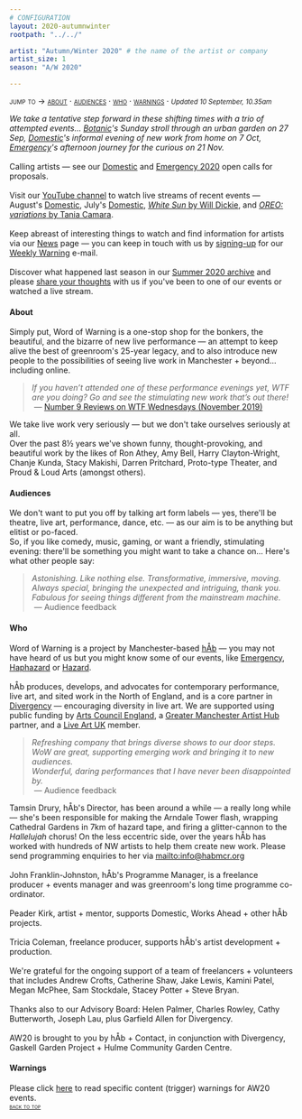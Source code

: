 ```yaml
---
# CONFIGURATION
layout: 2020-autumnwinter
rootpath: "../../"

artist: "Autumn/Winter 2020" # the name of the artist or company
artist_size: 1
season: "A/W 2020"

---
```

<span style='font-variant: small-caps'>jump to → [about](/current/2020-autumnwinter/#about) · [audiences](/current/2020-autumnwinter/#audiences) · [who](/current/2020-autumnwinter/#who) · [warnings](/current/2020-autumnwinter/#warnings)</span> · <small>*Updated 10 September, 10.35am*</small>        
         
*We take a tentative step forward in these shifting times with a trio of attempted events… [Botanic](/current/2020-autumnwinter/botanic)'s Sunday stroll through an urban garden on 27 Sep, [Domestic](/current/2020-domestic)'s informal evening of new work from home on 7 Oct, [Emergency](/current/2020-emergency)'s afternoon journey for the curious on 21 Nov.*<br><br>Calling artists — see our <a href="http://domesticmcr.posthaven.com" target="_blank">Domestic</a> and <a href="http://emergencymcr.posthaven.com" target="_blank">Emergency 2020</a> open calls for proposals.<br><br>Visit our <a href="http://bit.ly/YTwarnmcr" target="_blank">YouTube channel</a> to watch live streams of recent events — August's <a href="http://youtu.be/AOT29ZTtZAA" target="_blank">Domestic</a>, July's <a href="http://youtu.be/IUNv7CARKLU" target="_blank">Domestic</a>, <a href="http://youtu.be/yrZFSzURaS4" target="_blank">*White Sun* by Will Dickie</a>, and <a href="http://youtu.be/3hAigduBYTA" target="_blank">*OREO: variations* by Tania Camara</a>.<br><br>Keep abreast of interesting things to watch and find information for artists via our [News](/news) page — you can keep in touch with us by <a href="{{ site.mailer_signup_url }}" target="_blank">signing-up</a> for our <a href="http://wordofwarning.posthaven.com" target="_blank">Weekly Warning</a> e-mail.<br><br>Discover what happened last season in our [Summer 2020 archive](/archive/2020-summer) and please <a href="http://bit.ly/warnmcrfeedback" target="_blank">share your thoughts</a> with us if you've been to one of our events or watched a live stream.         
        
#### About         
Simply put, Word of Warning is a one-stop shop for the bonkers, the beautiful, and the bizarre of new live performance — an attempt to keep alive the best of greenroom's 25-year legacy, and to also introduce new people to the possibilities of seeing live work in Manchester + beyond… including online.         
>*If you haven’t attended one of these performance evenings yet, WTF are you doing? Go and see the stimulating new work that’s out there!*<br>&nbsp;— <a href=" http://number9reviews.blogspot.com/2019/11/theatre-review-tom-cassani-i-promise.html" target="_blank">Number 9 Reviews on WTF Wednesdays (November 2019)</a>        
      
We take live work very seriously — but we don't take ourselves seriously at all.<br>Over the past 8½ years we've shown funny, thought-provoking, and beautiful work by the likes of Ron Athey, Amy Bell, Harry Clayton-Wright, Chanje Kunda, Stacy Makishi, Darren Pritchard, Proto-type Theater, and Proud & Loud Arts (amongst others).         
         
#### Audiences         
We don't want to put you off by talking art form labels — yes, there'll be theatre, live art, performance, dance, etc. — as our aim is to be anything but elitist or po-faced.<br>So, if you like comedy, music, gaming, or want a friendly, stimulating evening: there'll be something you might want to take a chance on… Here's what other people say:       
>*Astonishing. Like nothing else. Transformative, immersive, moving.*<br>*Always special, bringing the unexpected and intriguing, thank you.*<br>*Fabulous for seeing things different from the mainstream machine.*<br>&nbsp;— Audience feedback          
        
#### Who         
Word of Warning is a project by Manchester-based [hÅb](/hab) — you may not have heard of us but you might know some of our events, like [Emergency](http://emergencymcr.org), [Haphazard](http://haphazardmcr.org) or [Hazard](http://hazardmcr.org).<br><br>hÅb produces, develops, and advocates for contemporary performance, live art, and sited work in the North of England, and is a core partner in <a href="http://www.divergencymcr.org" target="_blank">Divergency</a> — encouraging diversity in live art. We are supported using public funding by <a href="http://artscouncil.org.uk/our-investment/national-portfolio-2018-22" target="_blank">Arts Council England</a>, a <a href="http://gm-artisthub.co.uk" target="_blank">Greater Manchester Artist Hub</a> partner, and a <a href="http://liveartuk.org" target="_blank">Live Art UK</a> member.        
>*Refreshing company that brings diverse shows to our door steps.*<br>*WoW are great, supporting emerging work and bringing it to new audiences.*<br>*Wonderful, daring performances that I have never been disappointed by.*<br>&nbsp;— Audience feedback         
         
Tamsin Drury, hÅb's Director, has been around a while — a really long while — she's been responsible for making the Arndale Tower flash, wrapping Cathedral Gardens in 7km of hazard tape, and firing a glitter-cannon to the *Hallelujah* chorus! On the less eccentric side, over the years hÅb has worked with hundreds of NW artists to help them create new work. Please send programming enquiries to her via <mailto:info@habmcr.org><br><br>John Franklin-Johnston, hÅb's Programme Manager, is a freelance producer + events manager and was greenroom's long time programme co-ordinator.<br><br>Peader Kirk, artist + mentor, supports Domestic, Works Ahead + other hÅb projects.<br><br>Tricia Coleman, freelance producer, supports hÅb's artist development + production.<br><br>We're grateful for the ongoing support of a team of freelancers + volunteers that includes Andrew Crofts, Catherine Shaw, Jake Lewis, Kamini Patel, Megan McPhee, Sam Stockdale, Stacey Potter + Steve Bryan.<br><br>Thanks also to our Advisory Board: Helen Palmer, Charles Rowley, Cathy Butterworth, Joseph Lau, plus Garfield Allen for Divergency.<br><br>AW20 is brought to you by hÅb + Contact, in conjunction with Divergency, Gaskell Garden Project + Hulme Community Garden Centre.         
         
#### Warnings          
Please click [here](/warnings) to read specific content (trigger) warnings for AW20 events.        
<small><span style='font-variant: small-caps'>[back to top](/current/2020-autumnwinter)</span></small>
